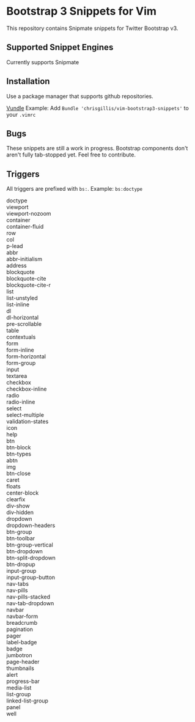 Bootstrap 3 Snippets for Vim
=======================

This repository contains Snipmate snippets for Twitter Bootstrap v3.


Supported Snippet Engines
-------------------------
Currently supports Snipmate


Installation
------------
Use a package manager that supports github repositories.

[Vundle](https://github.com/gmarik/Vundle.vim) Example: 
Add `Bundle 'chrisgillis/vim-bootstrap3-snippets'` to your `.vimrc`


Bugs
----
These snippets are still a work in progress. Bootstrap components don't aren't fully tab-stopped yet. Feel free to contribute.


Triggers
--------
All triggers are prefixed with `bs:`. Example: `bs:doctype`

doctype  
viewport  
viewport-nozoom  
container  
container-fluid  
row  
col  
p-lead  
abbr  
abbr-initialism  
address  
blockquote  
blockquote-cite  
blockquote-cite-r  
list  
list-unstyled  
list-inline  
dl  
dl-horizontal  
pre-scrollable  
table  
contextuals  
form  
form-inline  
form-horizontal  
form-group  
input  
textarea  
checkbox  
checkbox-inline  
radio  
radio-inline  
select  
select-multiple  
validation-states  
icon  
help  
btn  
btn-block  
btn-types  
abtn  
img  
btn-close  
caret  
floats  
center-block  
clearfix  
div-show  
div-hidden  
dropdown  
dropdown-headers  
btn-group  
btn-toolbar  
btn-group-vertical  
btn-dropdown  
btn-split-dropdown  
btn-dropup  
input-group  
input-group-button  
nav-tabs  
nav-pills  
nav-pills-stacked  
nav-tab-dropdown  
navbar  
navbar-form  
breadcrumb  
pagination  
pager  
label-badge  
badge  
jumbotron  
page-header  
thumbnails  
alert  
progress-bar  
media-list  
list-group  
linked-list-group  
panel  
well  
